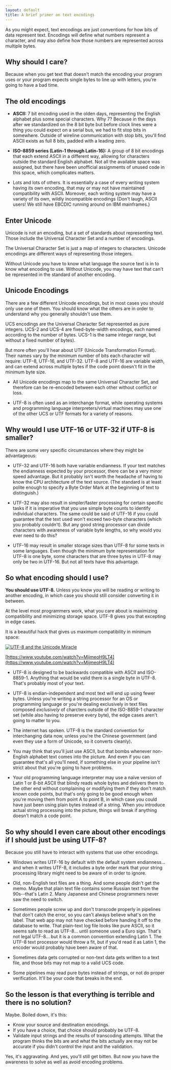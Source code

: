 ```yaml
---
layout: default
title: A brief primer on text encodings
---
```


As you might expect, text encodings are just conventions for how bits of data represent text.  Encodings will define what numbers represent a character, and may also define how those numbers are represented across multiple bytes.

## Why should I care?

Because when you get text that doesn't match the encoding your program uses or your program expects single bytes to line up with letters, you're going to have a bad time.

## The old encodings

* **ASCII:**  7 bit encoding used in the olden days, representing the English alphabet plus some special characters.  Why 7?  Because in the days after we standardized on the 8 bit byte but before clock lines were a thing you could expect on a serial bus, we had to fit stop bits in somewhere.  Outside of wireline communication with stop bits, you'll find ASCII exists as full 8 bits, padded with a leading zero.

* **ISO-8859 series (Latin-1 through Latin-16):** A group of 8 bit encodings that each extend ASCII in a different way, allowing for characters outside the standard English alphabet.  Not all the available space was assigned, but there have been unofficial assignments of unused code in this space, which complicates matters.

* Lots and lots of others.  It is essentially a case of every writing system having its own encoding, that may or may not have maintained compatibility with ASCII.  Moreover, each writing system may have a variety of its own, wildly incompatible encodings (Don't laugh, ASCII users!  We still have EBCDIC running around on IBM mainframes.)

## Enter Unicode

Unicode is not an encoding, but a set of standards about representing text.  Those include the Universal Character Set and a number of encodings.

The Universal Character Set is just a map of integers to characters.  Unicode encodings are different ways of representing those integers.

Without Unicode you have to know what language the source text is in to know what encoding to use.  Without Unicode, you may have text that can't be represented in the standard of another encoding.

## Unicode Encodings

There are a few different Unicode encodings, but in most cases you should only use one of them.  You should know what the others are in order to understand why you generally shouldn't use them.

UCS encodings are the Universal Character Set represented as pure integers.  UCS-2 and UCS-4 are fixed-byte-width encodings, each named according to the number of bytes.  UCS-1 is the same integer range, but without a fixed number of bytes).

But more often you'll hear about UTF (Unicode Transformation Format).  Their names vary by the minimum number of bits each character will require:  UTF-8, UTF-16, and UTF-32.  UTF-8 and UTF-16 are variable width, and can extend across multiple bytes if the code point doesn't fit in the minimum byte size.  

* All Unicode encodings map to the same Universal Character Set, and therefore can be re-encoded between each other without conflict or loss.

* UTF-8 is often used as an interchange format, while operating systems and programming language interpreters/virtual machines may use one of the other UCS or UTF formats for a variety of reasons.

## Why would I use UTF-16 or UTF-32 if UTF-8 is smaller?

There are some very specific circumstances where they might be advantageous:

* UTF-32 and UTF-16 both have variable endianness.  If your text matches the endianness expected by your processor, there can be a very minor speed advantage.  But it probably isn't worth the headache of having to know the CPU architecture of the text source.  (The standard is at least polite enough to specify a Byte Order Mark at the beginning of text to distinguish.)

* UTF-32 may also result in simpler/faster processing for certain specific tasks if it is imperative that you use simple byte counts to identify individual characters.  The same could be said of UTF-16 if you could guarantee that the text used won't exceed two-byte characters (which you probably couldn't).  But any good string processor can divide characters with awareness of variable byte lengths, so why would you ever need to do this?

* UTF-16 may result in smaller storage sizes than UTF-8 for some texts in some languages.  Even though the minimum byte representation for UTF-8 is one byte, some characters that are three bytes in UTF-8 may only be two in UTF-16.  But not all texts have this advantage.

## So what encoding should I use?

**You should use UTF-8.**  Unless you know you will be reading or writing to another encoding, in which case you should still consider converting it in between.

At the level most programmers work, what you care about is maximizing compatibility and minimizing storage space.  UTF-8 gives you that excepting in edge cases.

It is a beautiful hack that gives us maximum compatibility in minimum space: 

[![UTF-8 and the Unicode Miracle](https://img.youtube.com/vi/MijmeoH9LT4/0.jpg)](https://www.youtube.com/watch?v=MijmeoH9LT4 "UTF-8 and the Unicode Miracle")

[https://www.youtube.com/watch?v=MijmeoH9LT4](https://www.youtube.com/watch?v=MijmeoH9LT4)

* UTF-8 is designed to be backwards compatible with ASCII and ISO-8859-1.  Anything that would be valid there is a single byte in UTF-8.  That's probably most of your text.  

* UTF-8 is endian-independent and most text will end up using fewer bytes.  Unless you're writing a string processor for an OS or programming language or you're dealing exclusively in text files composed *exclusively* of charcters outside of the ISO-8859-1 character set (while also having to preserve every byte), the edge cases aren't going to matter to you. 

* The internet has spoken.  UTF-8 is the standard convention for interchanging data now, unless you're the Chinese government (and even they use a form of Unicode, so it converts cleanly).

* You may think that you'll just use ASCII, but that bombs whenever non-English alphabet text comes into the picture.  And even if you can guarantee that's all you'll need, if something else in your pipeline isn't strict about that you're going to have problems.

* Your old programming language interpreter may use a naïve version of Latin 1 or 8-bit ASCII that blindy reads whole bytes and delivers them to the other end without complaining or modifying them if they don't match known code points, but that's only going to be good enough when you're moving them from point A to point B, in which case you could have just been using plain bytes instead of a string.  When you introduce actual string processing into the picture, things will break if anything doesn't match a code point.

## So why should I even care about other encodings if I should just be using UTF-8?

Because you still have to interact with systems that use other encodings.  

* Windows writes UTF-16 by default with the default system endianness...  and when it writes UTF-8, it includes a byte order mark that your string processing library might need to be aware of in order to ignore.

* Old, non-English text files are a thing.  And some people didn't get the memo.  Maybe that plain text file contains some Russian text from the 90s--that's Latin 2.  Many Japanese and Chinese programmers never saw the need to switch.

* Sometimes people screw up and don't transcode properly in pipelines that don't catch the error, so you can't always believe what's on the label.  That web app may not have checked before handing it off to the database to write.  That plain-text log file looks like pure ASCII, so it seems safe to read as UTF-8...  until someone used a Euro sign.  That's not legal UTF-8...  but it is a common convention extending Latin 1.  The UTF-8 text processor would throw a fit, but if you'd read it as Latin 1, the encoder would probably have been aware of that.  

* Sometimes data gets corrupted or non-text data gets written to a text file, and those bits may not map to a valid UCS code.

* Some pipelines may read pure bytes instead of strings, or not do proper verification.  It'll be your code that breaks in the end.

## So the lesson is that everything is terrible and there is no solution?

Maybe.  Boiled down, it's this:

* Know your source and destination encodings.
* If you have a choice, that choice should probably be UTF-8.
* Validate input strings and the results of transcoding attempts.  What the program thinks the bits are and what the bits actually are may not be accurate if you didn't control the input and the validation.

Yes, it's aggravating.  And yes, you'll still get bitten.  But now you have the awareness to solve as well as avoid encoding problems.
